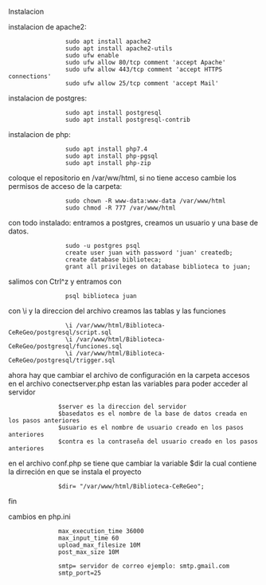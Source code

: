 Instalacion

instalacion de apache2:

                    sudo apt install apache2
                    sudo apt install apache2-utils
                    sudo ufw enable
                    sudo ufw allow 80/tcp comment 'accept Apache'
                    sudo ufw allow 443/tcp comment 'accept HTTPS connections'
                    sudo ufw allow 25/tcp comment 'accept Mail'

instalacion de postgres:

                    sudo apt install postgresql 
                    sudo apt install postgresql-contrib
                    

instalacion de php:

                    sudo apt install php7.4
                    sudo apt install php-pgsql
                    sudo apt install php-zip
                    


                    
coloque el repositorio en /var/ww/html, si no tiene acceso cambie los permisos de acceso de la carpeta:

                    sudo chown -R www-data:www-data /var/www/html     
                    sudo chmod -R 777 /var/www/html

con todo instalado:
entramos a postgres, creamos un usuario y una base de datos. 
                  
                    sudo -u postgres psql
                    create user juan with password 'juan' createdb;
                    create database biblioteca;
                    grant all privileges on database biblioteca to juan;
                    
 salimos con Ctrl^z  y entramos con
  
                    psql biblioteca juan
                
 con \i y la direccion del archivo creamos las tablas y las funciones
                    
                    \i /var/www/html/Biblioteca-CeReGeo/postgresql/script.sql
                    \i /var/www/html/Biblioteca-CeReGeo/postgresql/funciones.sql
                    \i /var/www/html/Biblioteca-CeReGeo/postgresql/trigger.sql

ahora hay que cambiar el archivo de configuración
en la carpeta accesos en el archivo conectserver.php estan las variables para poder acceder al servidor
    
                  $server es la direccion del servidor
                  $basedatos es el nombre de la base de datos creada en los pasos anteriores
                  $usuario es el nombre de usuario creado en los pasos anteriores
                  $contra es la contraseña del usuario creado en los pasos anteriores
                  
en el archivo conf.php se tiene que cambiar la variable $dir la cual contiene la dirreción en que se instala el proyecto

                  $dir= "/var/www/html/Biblioteca-CeReGeo";
fin
         
          
 cambios en php.ini
 
                  max_execution_time 36000
                  max_input_time 60
                  upload_max_filesize 10M
                  post_max_size 10M

                  smtp= servidor de correo ejemplo: smtp.gmail.com
                  smtp_port=25
                    
                  
